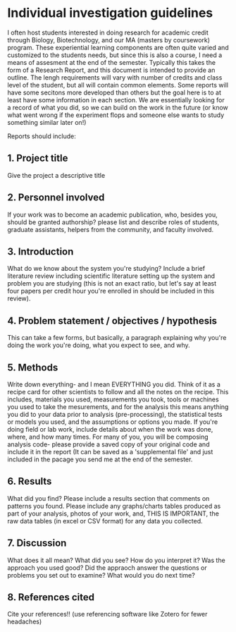 # Individual investigation guidelines
I often host students interested in doing research for academic credit through Biology, Biotechnology, and our MA (masters by coursework) program. These experiential learning components are often quite varied and customized to the students needs, but since this is also a course, I need a means of assesment at the end of the semester. Typically this takes the form of a Research Report, and this document is intended to provide an outline. The lengh requirements will vary with number of credits and class level of the student, but all will contain common elements. Some reports will have some secitons more developed than others but the goal here is to at least have some information in each section. We are essentially looking for a record of what you did, so we can build on the work in the future (or know what went wrong if the experiment flops and someone else wants to study something similar later on!)

Reports should include:

## 1. Project title
Give the project a descriptive title
## 2. Personnel involved
If your work was to become an academic publication, who, besides you, should be granted authorship? please list and describe roles of students, graduate assistants, helpers from the community, and faculty involved.
## 3. Introduction
What do we know about the system you're studying? Include a brief literature review including scientific literature setting up the system and problem you are studying (this is not an exact ratio, but let's say at least four papers per credit hour you're enrolled in should be included in this review).
## 4. Problem statement / objectives  / hypothesis 
This can take a few forms, but basically, a paragraph explaining why you're doing the work you're doing, what you expect to see, and why.
## 5. Methods
Write down everything- and I mean EVERYTHING you did. Think of it as a recipe card for other scientists to follow and all the notes on the recipe. This includes, materials you used, measurements you took, tools or machines you used to take the mesurements, and for the analysis this means anything you did to your data prior to analysis (pre-processing), the statistical tests or models you used, and the assumptions or options you made. If you're doing field or lab work, include details about when the work was done, where, and how many times. For many of you, you will be composing analysis code- please provide a saved copy of your original code and include it in the report (It can be saved as a 'supplemental file' and just included in the pacage you send me at the end of the semester.
## 6. Results
What did you find? Please include a results section that comments on patterns you found. Please include any graphs/charts tables produced as part of your analysis, photos of your work, and, THIS IS IMPORTANT, the raw data tables (in excel or CSV format) for any data you collected.
## 7. Discussion
What does it all mean? What did you see? How do you interpret it? Was the approach you used good? Did the appraoch answer the questions or problems you set out to examine? What would you do next time?
## 8. References cited
Cite your references!! (use referencing software like Zotero for fewer headaches)
